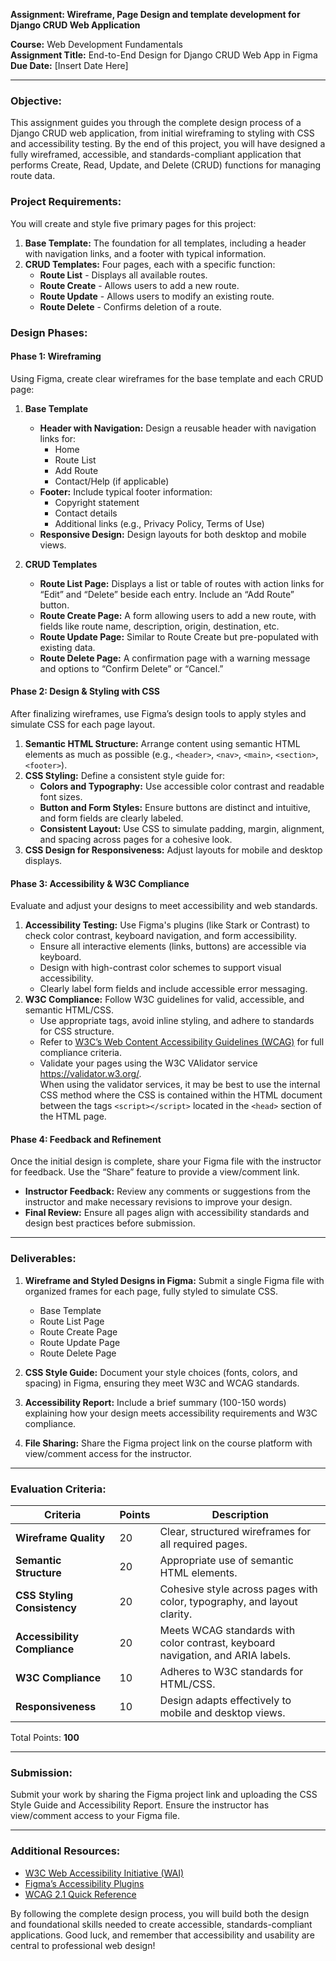 **Assignment: Wireframe, Page Design and template development for Django CRUD Web Application**

**Course:** Web Development Fundamentals  
**Assignment Title:** End-to-End Design for Django CRUD Web App in Figma  
**Due Date:** [Insert Date Here]

---

### **Objective:**
This assignment guides you through the complete design process of a Django CRUD web application, from initial wireframing to styling with CSS and accessibility testing. By the end of this project, you will have designed a fully wireframed, accessible, and standards-compliant application that performs Create, Read, Update, and Delete (CRUD) functions for managing route data.

### **Project Requirements:**
You will create and style five primary pages for this project:

1. **Base Template:** The foundation for all templates, including a header with navigation links, and a footer with typical information.
2. **CRUD Templates:** Four pages, each with a specific function:
   - **Route List** - Displays all available routes.
   - **Route Create** - Allows users to add a new route.
   - **Route Update** - Allows users to modify an existing route.
   - **Route Delete** - Confirms deletion of a route.

### **Design Phases:**

#### **Phase 1: Wireframing**
Using Figma, create clear wireframes for the base template and each CRUD page:

1. **Base Template**
   - **Header with Navigation:** Design a reusable header with navigation links for:
     - Home
     - Route List
     - Add Route
     - Contact/Help (if applicable)
   - **Footer:** Include typical footer information:
     - Copyright statement
     - Contact details
     - Additional links (e.g., Privacy Policy, Terms of Use)
   - **Responsive Design:** Design layouts for both desktop and mobile views.

2. **CRUD Templates**
   - **Route List Page:** Displays a list or table of routes with action links for “Edit” and “Delete” beside each entry. Include an “Add Route” button.
   - **Route Create Page:** A form allowing users to add a new route, with fields like route name, description, origin, destination, etc.
   - **Route Update Page:** Similar to Route Create but pre-populated with existing data.
   - **Route Delete Page:** A confirmation page with a warning message and options to “Confirm Delete” or “Cancel.”

#### **Phase 2: Design & Styling with CSS**
After finalizing wireframes, use Figma’s design tools to apply styles and simulate CSS for each page layout.

1. **Semantic HTML Structure:** Arrange content using semantic HTML elements as much as possible (e.g., `<header>`, `<nav>`, `<main>`, `<section>`, `<footer>`).
2. **CSS Styling:** Define a consistent style guide for:
   - **Colors and Typography:** Use accessible color contrast and readable font sizes.
   - **Button and Form Styles:** Ensure buttons are distinct and intuitive, and form fields are clearly labeled.
   - **Consistent Layout:** Use CSS to simulate padding, margin, alignment, and spacing across pages for a cohesive look.
3. **CSS Design for Responsiveness:** Adjust layouts for mobile and desktop displays.

#### **Phase 3: Accessibility & W3C Compliance**
Evaluate and adjust your designs to meet accessibility and web standards.

1. **Accessibility Testing:** Use Figma's plugins (like Stark or Contrast) to check color contrast, keyboard navigation, and form accessibility.
   - Ensure all interactive elements (links, buttons) are accessible via keyboard.
   - Design with high-contrast color schemes to support visual accessibility.
   - Clearly label form fields and include accessible error messaging.
2. **W3C Compliance:** Follow W3C guidelines for valid, accessible, and semantic HTML/CSS.
   - Use appropriate tags, avoid inline styling, and adhere to standards for CSS structure.
   - Refer to [W3C’s Web Content Accessibility Guidelines (WCAG)](https://www.w3.org/WAI/standards-guidelines/wcag/) for full compliance criteria.
   - Validate your pages using the W3C VAlidator service https://validator.w3.org/.  
   When using the validator services, it may be best to use the internal CSS method where the CSS is contained within the HTML document between the tags `<script></script>` located in the `<head>` section of the HTML page.

#### **Phase 4: Feedback and Refinement**
Once the initial design is complete, share your Figma file with the instructor for feedback. Use the “Share” feature to provide a view/comment link.

- **Instructor Feedback:** Review any comments or suggestions from the instructor and make necessary revisions to improve your design.
- **Final Review:** Ensure all pages align with accessibility standards and design best practices before submission.

---

### **Deliverables:**

1. **Wireframe and Styled Designs in Figma:** Submit a single Figma file with organized frames for each page, fully styled to simulate CSS.
   - Base Template
   - Route List Page
   - Route Create Page
   - Route Update Page
   - Route Delete Page

2. **CSS Style Guide:** Document your style choices (fonts, colors, and spacing) in Figma, ensuring they meet W3C and WCAG standards.

3. **Accessibility Report:** Include a brief summary (100-150 words) explaining how your design meets accessibility requirements and W3C compliance.

4. **File Sharing:** Share the Figma project link on the course platform with view/comment access for the instructor.

---

### **Evaluation Criteria:**

| **Criteria**                  | **Points** | **Description**                                                                 |
|-------------------------------|------------|---------------------------------------------------------------------------------|
| **Wireframe Quality**         | 20         | Clear, structured wireframes for all required pages.                            |
| **Semantic Structure**        | 20         | Appropriate use of semantic HTML elements.                                      |
| **CSS Styling Consistency**   | 20         | Cohesive style across pages with color, typography, and layout clarity.         |
| **Accessibility Compliance**  | 20         | Meets WCAG standards with color contrast, keyboard navigation, and ARIA labels. |
| **W3C Compliance**            | 10         | Adheres to W3C standards for HTML/CSS.                                          |
| **Responsiveness**            | 10         | Design adapts effectively to mobile and desktop views.                          |

Total Points: **100**

---

### **Submission:**
Submit your work by sharing the Figma project link and uploading the CSS Style Guide and Accessibility Report. Ensure the instructor has view/comment access to your Figma file.

---

### **Additional Resources:**
- [W3C Web Accessibility Initiative (WAI)](https://www.w3.org/WAI/)
- [Figma’s Accessibility Plugins](https://www.figma.com/community)  
- [WCAG 2.1 Quick Reference](https://www.w3.org/WAI/WCAG21/quickref/)

By following the complete design process, you will build both the design and foundational skills needed to create accessible, standards-compliant applications. Good luck, and remember that accessibility and usability are central to professional web design!